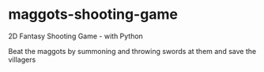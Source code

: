 # maggots-shooting-game
2D Fantasy Shooting Game - with Python

Beat the maggots by summoning and throwing swords at them and save the villagers
